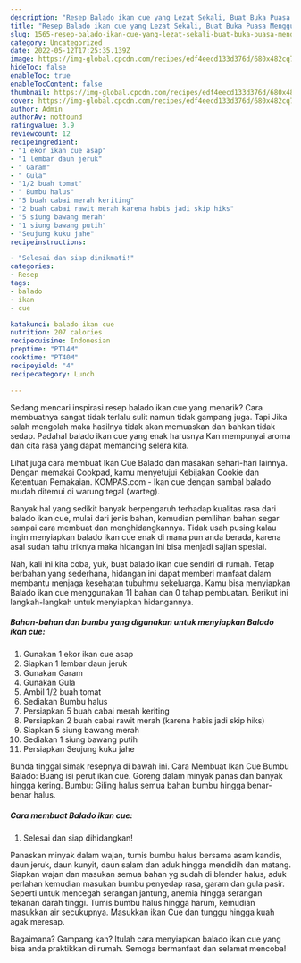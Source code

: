 ```yaml
---
description: "Resep Balado ikan cue yang Lezat Sekali, Buat Buka Puasa Menggugah Selera"
title: "Resep Balado ikan cue yang Lezat Sekali, Buat Buka Puasa Menggugah Selera"
slug: 1565-resep-balado-ikan-cue-yang-lezat-sekali-buat-buka-puasa-menggugah-selera
category: Uncategorized
date: 2022-05-12T17:25:35.139Z
image: https://img-global.cpcdn.com/recipes/edf4eecd133d376d/680x482cq70/balado-ikan-cue-foto-resep-utama.jpg
hideToc: false
enableToc: true
enableTocContent: false
thumbnail: https://img-global.cpcdn.com/recipes/edf4eecd133d376d/680x482cq70/balado-ikan-cue-foto-resep-utama.jpg
cover: https://img-global.cpcdn.com/recipes/edf4eecd133d376d/680x482cq70/balado-ikan-cue-foto-resep-utama.jpg
author: Admin
authorAv: notfound
ratingvalue: 3.9
reviewcount: 12
recipeingredient:
- "1 ekor ikan cue asap"
- "1 lembar daun jeruk"
- " Garam"
- " Gula"
- "1/2 buah tomat"
- " Bumbu halus"
- "5 buah cabai merah keriting"
- "2 buah cabai rawit merah karena habis jadi skip hiks"
- "5 siung bawang merah"
- "1 siung bawang putih"
- "Seujung kuku jahe"
recipeinstructions:

- "Selesai dan siap dinikmati!"
categories:
- Resep
tags:
- balado
- ikan
- cue

katakunci: balado ikan cue 
nutrition: 207 calories
recipecuisine: Indonesian
preptime: "PT14M"
cooktime: "PT40M"
recipeyield: "4"
recipecategory: Lunch

---
```



Sedang mencari inspirasi resep balado ikan cue yang menarik? Cara membuatnya sangat tidak terlalu sulit namun tidak gampang juga. Tapi Jika salah mengolah maka hasilnya tidak akan memuaskan dan bahkan tidak sedap. Padahal balado ikan cue yang enak harusnya Kan mempunyai aroma dan cita rasa yang dapat memancing selera kita.


Lihat juga cara membuat Ikan Cue Balado dan masakan sehari-hari lainnya. Dengan memakai Cookpad, kamu menyetujui Kebijakan Cookie dan Ketentuan Pemakaian. KOMPAS.com - Ikan cue dengan sambal balado mudah ditemui di warung tegal (warteg).

Banyak hal yang sedikit banyak berpengaruh terhadap kualitas rasa dari balado ikan cue, mulai dari jenis bahan, kemudian pemilihan bahan segar sampai cara membuat dan menghidangkannya. Tidak usah pusing kalau ingin menyiapkan balado ikan cue enak di mana pun anda berada, karena asal sudah tahu triknya maka hidangan ini bisa menjadi sajian spesial.


Nah, kali ini kita coba, yuk, buat balado ikan cue sendiri di rumah. Tetap berbahan yang sederhana, hidangan ini dapat memberi manfaat dalam membantu menjaga kesehatan tubuhmu sekeluarga. Kamu bisa menyiapkan Balado ikan cue menggunakan 11 bahan dan 0 tahap pembuatan. Berikut ini langkah-langkah untuk menyiapkan hidangannya.

<!--inarticleads1-->

##### Bahan-bahan dan bumbu yang digunakan untuk menyiapkan Balado ikan cue:

1. Gunakan 1 ekor ikan cue asap
1. Siapkan 1 lembar daun jeruk
1. Gunakan  Garam
1. Gunakan  Gula
1. Ambil 1/2 buah tomat
1. Sediakan  Bumbu halus
1. Persiapkan 5 buah cabai merah keriting
1. Persiapkan 2 buah cabai rawit merah (karena habis jadi skip hiks)
1. Siapkan 5 siung bawang merah
1. Sediakan 1 siung bawang putih
1. Persiapkan Seujung kuku jahe


Bunda tinggal simak resepnya di bawah ini. Cara Membuat Ikan Cue Bumbu Balado: Buang isi perut ikan cue. Goreng dalam minyak panas dan banyak hingga kering. Bumbu: Giling halus semua bahan bumbu hingga benar-benar halus. 

<!--inarticleads2-->

##### Cara membuat Balado ikan cue:


1. Selesai dan siap dihidangkan!

Panaskan minyak dalam wajan, tumis bumbu halus bersama asam kandis, daun jeruk, daun kunyit, daun salam dan aduk hingga mendidih dan matang. Siapkan wajan dan masukan semua bahan yg sudah di blender halus, aduk perlahan kemudian masukan bumbu penyedap rasa, garam dan gula pasir. Seperti untuk mencegah serangan jantung, anemia hingga serangan tekanan darah tinggi. Tumis bumbu halus hingga harum, kemudian masukkan air secukupnya. Masukkan ikan Cue dan tunggu hingga kuah agak meresap. 

Bagaimana? Gampang kan? Itulah cara menyiapkan balado ikan cue yang bisa anda praktikkan di rumah. Semoga bermanfaat dan selamat mencoba!
